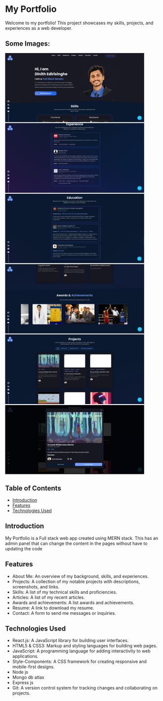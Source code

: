 # My Portfolio
Welcome to my portfolio! This project showcases my skills, projects, and experiences as a web developer.

## Some Images:
<img width="450px;" src="https://github.com/Paradoxrc/new_mern_portfolio/blob/main/Portfolio-Youtube/public/Screenshot%202024-10-05%20192633.png?raw=true"/>
<img width="450px;" src="https://github.com/Paradoxrc/new_mern_portfolio/blob/main/Portfolio-Youtube/public/Screenshot%202024-10-05%20192706.png?raw=true"/>
<img width="450px;" src="https://github.com/Paradoxrc/new_mern_portfolio/blob/main/Portfolio-Youtube/public/Screenshot%202024-10-05%20192733.png?raw=true"/>
<img width="450px;" src="https://github.com/Paradoxrc/new_mern_portfolio/blob/main/Portfolio-Youtube/public/Screenshot%202024-10-05%20192759.png?raw=true"/>
<img width="450px;" src="https://github.com/Paradoxrc/new_mern_portfolio/blob/main/Portfolio-Youtube/public/Screenshot%202024-10-05%20192820.png?raw=true"/>
<img width="450px;" src="https://github.com/Paradoxrc/new_mern_portfolio/blob/main/Portfolio-Youtube/public/Screenshot%202024-10-05%20193114.png?raw=true"/>


## Table of Contents
- [Introduction](#introduction)
- [Features](#features)
- [Technologies Used](#technologies-used)

## Introduction
My Portfolio is a Full stack web app created using MERN stack. This has an admin panel that can change the content in the pages without have to updating the code

## Features
- About Me: An overview of my background, skills, and experiences.
- Projects: A collection of my notable projects with descriptions, screenshots, and links.
- Skills: A list of my technical skills and proficiencies.
- Articles: A list of my recent articles.
- Awards and achievements: A list awards and achievements.
- Resume: A link to download my resume.
- Contact: A form to send me messages or inquiries.

## Technologies Used
- React.js: A JavaScript library for building user interfaces.
- HTML5 & CSS3: Markup and styling languages for building web pages.
- JavaScript: A programming language for adding interactivity to web applications.
- Style-Components: A CSS framework for creating responsive and mobile-first designs.
- Node js
- Mongo db atlas
- Express js
- Git: A version control system for tracking changes and collaborating on projects.




